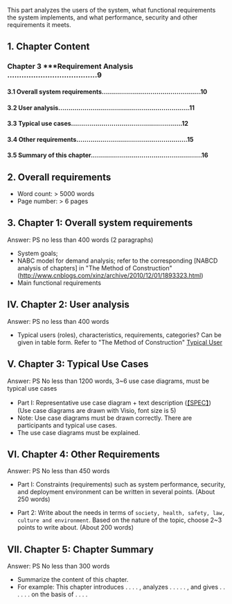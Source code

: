This part analyzes the users of the system, what functional requirements the system implements, and what performance, security and other requirements it meets.

## 1. Chapter Content

### Chapter 3 ***Requirement Analysis ......................................9
#### 3.1 Overall system requirements.................................................10
#### 3.2 User analysis.................................................................11
#### 3.3 Typical use cases.......................................................12
#### 3.4 Other requirements.......................................................15
#### 3.5 Summary of this chapter.......................................................16

## 2. Overall requirements
+ Word count: > 5000 words
+ Page number: > 6 pages

## 3. Chapter 1: Overall system requirements
Answer: PS no less than 400 words (2 paragraphs)
+ System goals;
+ NABC model for demand analysis; refer to the corresponding [NABCD analysis of chapters] in "The Method of Construction" (http://www.cnblogs.com/xinz/archive/2010/12/01/1893323.html)
+ Main functional requirements

## IV. Chapter 2: User analysis
Answer: PS no less than 400 words
+ Typical users (roles), characteristics, requirements, categories? Can be given in table form. Refer to "The Method of Construction" [Typical User](http://www.cnblogs.com/xinz/archive/2011/10/30/2229236.html)

## V. Chapter 3: Typical Use Cases
Answer: PS No less than 1200 words, 3~6 use case diagrams, must be typical use cases
+ Part I: Representative use case diagram + text description ([【SPEC】](http://www.cnblogs.com/xinz/archive/2012/11/17/2775039.html)) (Use case diagrams are drawn with Visio, font size is 5)
+ Note: Use case diagrams must be drawn correctly. There are participants and typical use cases.
+ The use case diagrams must be explained.

## VI. Chapter 4: Other Requirements
Answer: PS No less than 450 words
+ Part I: Constraints (requirements) such as system performance, security, and deployment environment can be written in several points. (About 250 words)

+ Part 2: Write about the needs in terms of ``society, health, safety, law, culture and environment``. Based on the nature of the topic, choose 2~3 points to write about. (About 200 words)

## VII. Chapter 5: Chapter Summary
Answer: PS No less than 300 words
+ Summarize the content of this chapter.
+ For example: This chapter introduces . . . . , analyzes . . . . . , and gives . . . . . . on the basis of . . . .